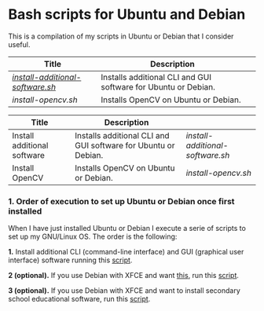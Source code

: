 # Bash scripts for Ubuntu and Debian

This is a compilation of my scripts in Ubuntu or Debian that I consider useful.

| Title                            | Description                                                    | |
|----------------------------------|----------------------------------------------------------------|-|
| [_install-additional-software.sh_](install-additional-software.sh) | Installs additional CLI and GUI software for Ubuntu or Debian. | |
| _install-opencv.sh_              | Installs OpenCV on Ubuntu or Debian.                           | |

| Title                            | Description                                                    | |
|----------------------------------|----------------------------------------------------------------|-|
| Install additional software | Installs additional CLI and GUI software for Ubuntu or Debian. | _install-additional-software.sh_ |
| Install OpenCV              | Installs OpenCV on Ubuntu or Debian.                           | _install-opencv.sh_ |

### 1. Order of execution to set up Ubuntu or Debian once first installed

When I have just installed Ubuntu or Debian I execute a serie of scripts to set up my GNU/Linux OS. The order is the following:

**1\.** Install additional CLI (command-line interface) and GUI (graphical user interface) software running this [script](https://github.com/milq/scripts-ubuntu-debian/blob/master/scripts/bash/install-additional-software.sh).

**2 (optional).** If you use Debian with XFCE and want [this](http://milq.github.io/things-to-do-just-after-installing-ubuntu-debian/milq-screenshot.png), run this [script](https://github.com/milq/milq/blob/master/scripts/bash/install-numix-xfce-debian.sh).

**3 (optional).** If you use Debian with XFCE and want to install secondary school educational software, run this [script](https://github.com/milq/milq/blob/master/scripts/bash/install-additional-educational-software.sh).
